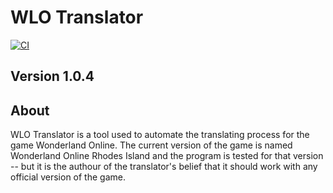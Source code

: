 # WLO Translator
[![CI](https://github.com/ChristianLa91/WLO-Translator-WPF/actions/workflows/NetCI.yml/badge.svg?branch=main)](https://github.com/ChristianLa91/WLO-Translator-WPF/actions/workflows/NetCI.yml)
## Version 1.0.4
## About
WLO Translator is a tool used to automate the translating process for the game Wonderland Online.
The current version of the game is named Wonderland Online Rhodes Island and the program is tested for that version -- but it is the authour of the translator's belief that it should work with any official version of the game.
